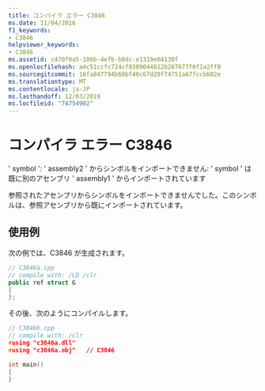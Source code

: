 ```yaml
---
title: コンパイラ エラー C3846
ms.date: 11/04/2016
f1_keywords:
- C3846
helpviewer_keywords:
- C3846
ms.assetid: c470f8a5-106b-4efb-b8dc-e1319e04130f
ms.openlocfilehash: a4c51ccfc724cf8309044812b287677f0f1a2ff0
ms.sourcegitcommit: 16fa847794b60bf40c67d20f74751a67fccb602e
ms.translationtype: MT
ms.contentlocale: ja-JP
ms.lasthandoff: 12/03/2019
ms.locfileid: "74754902"
---
```

# <a name="compiler-error-c3846"></a>コンパイラ エラー C3846

' symbol ': ' assembly2 ' からシンボルをインポートできません: ' symbol ' は既に別のアセンブリ ' assembly1 ' からインポートされています

参照されたアセンブリからシンボルをインポートできませんでした。このシンボルは、参照アセンブリから既にインポートされています。

## <a name="example"></a>使用例

次の例では、C3846 が生成されます。

```cpp
// C3846a.cpp
// compile with: /LD /clr
public ref struct G
{
};
```

その後、次のようにコンパイルします。

```cpp
// C3846b.cpp
// compile with: /clr
#using "c3846a.dll"
#using "c3846a.obj"   // C3846

int main()
{
}
```
